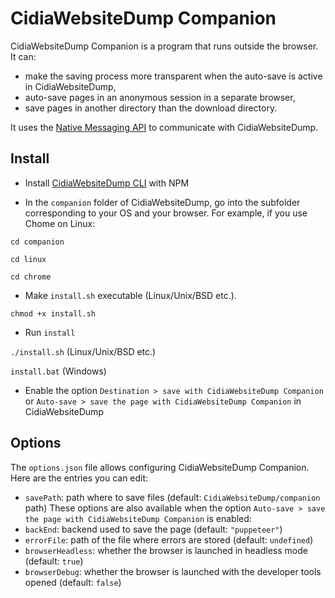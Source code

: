 # CidiaWebsiteDump Companion
CidiaWebsiteDump Companion is a program that runs outside the browser. It can:
 - make the saving process more transparent when the auto-save is active in CidiaWebsiteDump,  
 - auto-save pages in an anonymous session in a separate browser,
 - save pages in another directory than the download directory.
 
 It uses the [Native Messaging API](https://developer.mozilla.org/docs/Mozilla/Add-ons/WebExtensions/Native_messaging) to communicate with CidiaWebsiteDump.

## Install

 - Install [CidiaWebsiteDump CLI](https://github.com/gildas-lormeau/CidiaWebsiteDump/tree/master/cli) with NPM

 - In the `companion` folder of CidiaWebsiteDump, go into the subfolder corresponding to your OS and your browser. For example, if you use Chome on Linux:

`cd companion`

`cd linux`

`cd chrome`

 - Make `install.sh` executable (Linux/Unix/BSD etc.).

`chmod +x install.sh`

 - Run `install`

`./install.sh` (Linux/Unix/BSD etc.)

`install.bat` (Windows)

 - Enable the option `Destination > save with CidiaWebsiteDump Companion` or `Auto-save > save the page with CidiaWebsiteDump Companion` in CidiaWebsiteDump

## Options

The `options.json` file allows configuring CidiaWebsiteDump Companion. Here are the entries you can edit:
 - `savePath`: path where to save files (default: `CidiaWebsiteDump/companion` path)
These options are also available when the option `Auto-save > save the page with CidiaWebsiteDump Companion` is enabled:
 - `backEnd`: backend used to save the page (default: `"puppeteer"`)
 - `errorFile`: path of the file where errors are stored (default: `undefined`)
 - `browserHeadless`: whether the browser is launched in headless mode (default: `true`)
 - `browserDebug`: whether the browser is launched with the developer tools opened (default: `false`)
